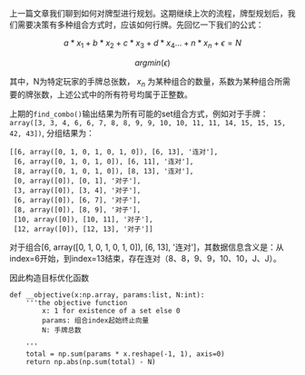 上一篇文章我们聊到如何对牌型进行规划。这期继续上次的流程，牌型规划后，我们需要决策有多种组合方式时，应该如何行牌。先回忆一下我们的公式：

$$a * x_1 + b * x_2 + c * x_3 + d * x_4 ... + n * x_n + \epsilon = N$$

$$argmin(\epsilon)$$

其中，N为特定玩家的手牌总张数， $x_n$ 为某种组合的数量，系数为某种组合所需要的牌张数，上述公式中的所有符号均属于正整数。

上期的`find_combo()`输出结果为所有可能的set组合方式，例如对于手牌：`array([3, 3, 4, 6, 6, 7, 8, 8, 9, 9, 10, 10, 11, 11, 14, 15, 15, 15, 42, 43])`, 分组结果为：
```
[[6, array([0, 1, 0, 1, 0, 1, 0]), [6, 13], '连对'],
 [6, array([0, 1, 0, 1, 0]), [6, 11], '连对'],
 [8, array([0, 1, 0, 1, 0]), [8, 13], '连对'],
 [0, array([0]), [0, 1], '对子'],
 [3, array([0]), [3, 4], '对子'],
 [6, array([0]), [6, 7], '对子'],
 [8, array([0]), [8, 9], '对子'],
 [10, array([0]), [10, 11], '对子'],
 [12, array([0]), [12, 13], '对子']]
```
对于组合[6, array([0, 1, 0, 1, 0, 1, 0]), [6, 13], '连对']，其数据信息含义是：从index=6开始，到index=13结束，存在连对（8、8，9、9，10、10，J、J）。

因此构造目标优化函数

```
def __objective(x:np.array, params:list, N:int):
    '''the objective function
        x: 1 for existence of a set else 0
        params: 组合index起始终止向量
        N: 手牌总数
        
    '''
    total = np.sum(params * x.reshape(-1, 1), axis=0)
    return np.abs(np.sum(total) - N)
    

```

